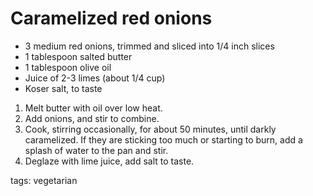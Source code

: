 Caramelized red onions
==================

* 3 medium red onions, trimmed and sliced into 1/4 inch slices
* 1 tablespoon salted butter
* 1 tablespoon olive oil
* Juice of 2-3 limes (about 1/4 cup)
* Koser salt, to taste

1. Melt butter with oil over low heat.
2. Add onions, and stir to combine.
3. Cook, stirring occasionally, for about 50 minutes, until darkly caramelized. If they are sticking too much or starting to burn, add a splash of water to the pan and stir.
4. Deglaze with lime juice, add salt to taste.

tags: vegetarian